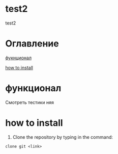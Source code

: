 # test2
test2
# Оглавление
[фукнционал](функционал)

[how to install](how-to-install)

# функционал
Смотреть тестики няя

# how to install
1. Clone the repository by typing in the command:
   
`clone git <link>`

